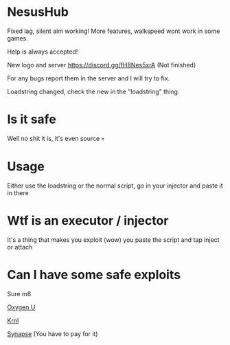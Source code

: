 # NesusHub

Fixed lag, silent aim working! More features, walkspeed wont work in some games.

Help is always accepted!

New logo and server https://discord.gg/fH8Nes5xrA (Not finished)

For any bugs report them in the server and I will try to fix.

Loadstring changed, check the new in the "loadstring" thing.

# Is it safe

Well no shit it is, it's even source 💀

# Usage

Either use the loadstring or the normal script, go in your injector and paste it in there

# Wtf is an executor / injector

It's a thing that makes you exploit (wow) you paste the script and tap inject or attach

# Can I have some safe exploits

Sure m8

[Oxygen U](https://oxygenu.xyz/)

[Krnl](krnl.place)

[Synapse](https://x.synapse.to/) (You have to pay for it)
